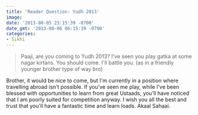 ```yaml
---
title: 'Reader Question: Yudh 2013'
image: 
date: '2013-08-05 23:15:39 -0700'
date_gmt: '2013-08-06 06:15:39 -0700'
categories:
- Sikhi
---
```

<blockquote>Paaji, are you coming to Yudh 2013? I've seen you play gatka at some nagar kirtans. You should come. I'll battle you. (as in a friendly younger brother type of way bro)</blockquote>

Brother, it would be nice to come, but I'm currently in a position where travelling abroad isn't possible. If you've seen me play, while I've been blessed with opportunities to learn from great Ustaads, you'll have noticed that I am poorly suited for competition anyway. I wish you all the best and trust that you'll have a fantastic time and learn loads. Akaal Sahaai.
